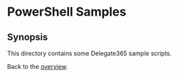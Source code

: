 # PowerShell Samples

## Synopsis
This directory contains some Delegate365 sample scripts.

Back to the [overview](https://github.com/delegate365/PowerShell).

